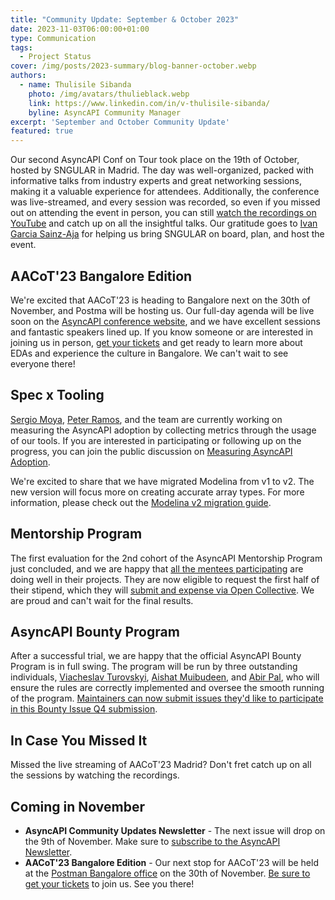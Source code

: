 ```yaml
---
title: "Community Update: September & October 2023"
date: 2023-11-03T06:00:00+01:00
type: Communication
tags:
  - Project Status
cover: /img/posts/2023-summary/blog-banner-october.webp
authors:
  - name: Thulisile Sibanda
    photo: /img/avatars/thulieblack.webp
    link: https://www.linkedin.com/in/v-thulisile-sibanda/
    byline: AsyncAPI Community Manager
excerpt: 'September and October Community Update'
featured: true
---
```


Our second AsyncAPI Conf on Tour took place on the 19th of October, hosted by SNGULAR in Madrid. The day was well-organized, packed with informative talks from industry experts and great networking sessions, making it a valuable experience for attendees. Additionally, the conference was live-streamed, and every session was recorded, so even if you missed out on attending the event in person, you can still [watch the recordings on YouTube](https://www.youtube.com/playlist?list=PLbi1gRlP7pihD-7XYb6c9wcTdkavDzF3_) and catch up on all the insightful talks.
 Our gratitude goes to [Ivan Garcia Sainz-Aja](https://www.linkedin.com/in/ivangarciasainzaja/) for helping us bring SNGULAR on board, plan, and host the event.


## AACoT'23 Bangalore Edition
We're excited that AACoT'23 is heading to Bangalore next on the 30th of November, and Postma will be hosting us. Our full-day agenda will be live soon on the [AsyncAPI conference website](https://conference.asyncapi.com/venue/Bangalore), and we have excellent sessions and fantastic speakers lined up.
If you know someone or are interested in joining us in person, [get your tickets](https://opencollective.com/asyncapi/events/asyncapi-conference-on-tour-6b3c0aa1/contribute/aacot-london-edition-66187) and get ready to learn more about EDAs and experience the culture in Bangalore. We can't wait to see everyone there!


## Spec x Tooling
[Sergio Moya](https://github.com/smoya), [Peter Ramos](https://github.com/peter-rr), and the team are currently working on measuring the AsyncAPI adoption by collecting metrics through the usage of our tools. If you are interested in participating or following up on the progress, you can join the public discussion on [Measuring AsyncAPI Adoption](https://github.com/asyncapi/community/issues/879).

We're excited to share that we have migrated Modelina from v1 to v2. The new version will focus more on creating accurate array types. For more information, please check out the [Modelina v2 migration guide](https://modelina.org/docs/migrations/version-1-to-2). 

## Mentorship Program
The first evaluation for the 2nd cohort of the AsyncAPI Mentorship Program just concluded, and we are happy that [all the mentees participating](https://github.com/orgs/asyncapi/discussions/907) are doing well in their projects. They are now eligible to request the first half of their stipend, which they will [submit and expense via Open Collective](https://opencollective.com/asyncapi/projects/asyncapi-mentorship-2023). We are proud and can't wait for the final results.


## AsyncAPI Bounty Program
After a successful trial, we are happy that the official AsyncAPI Bounty Program is in full swing. The program will be run by three outstanding individuals, [Viacheslav Turovskyi](https://github.com/aeworxet), [Aishat Muibudeen](https://github.com/Mayaleeeee), and [Abir Pal](https://github.com/imabp), who will ensure the rules are correctly implemented and oversee the smooth running of the program. 
[Maintainers can now submit issues they'd like to participate in this Bounty Issue Q4 submission](://github.com/orgs/asyncapi/discussions/908).

## In Case You Missed It
Missed the live streaming of AACoT'23 Madrid? Don't fret catch up on all the sessions by watching the recordings.

<YouTube id="FN5eR1Zqh9c?si" />

## Coming in November
- **AsyncAPI Community Updates Newsletter** - The next issue will drop on the 9th of November. Make sure to [subscribe to the AsyncAPI Newsletter](https://www.asyncapi.com/newsletter). 
- **AACoT'23 Bangalore Edition** - Our next stop for AACoT'23 will be held at the [Postman Bangalore office](https://www.postman.com/company/about-postman/) on the 30th of November. [Be sure to get your tickets](https://opencollective.com/asyncapi/events/asyncapi-conference-on-tour-6b3c0aa1/contribute/aacot-london-edition-66187) to join us. See you there!
